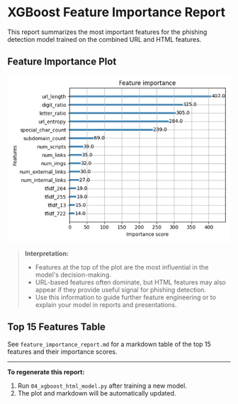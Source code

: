 # XGBoost Feature Importance Report

This report summarizes the most important features for the phishing detection model trained on the combined URL and HTML features.

## Feature Importance Plot

![Feature Importance Plot](feature_importance_combined.png)

> **Interpretation:**
> - Features at the top of the plot are the most influential in the model's decision-making.
> - URL-based features often dominate, but HTML features may also appear if they provide useful signal for phishing detection.
> - Use this information to guide further feature engineering or to explain your model in reports and presentations.

## Top 15 Features Table

See `feature_importance_report.md` for a markdown table of the top 15 features and their importance scores.

---

**To regenerate this report:**
1. Run `04_xgboost_html_model.py` after training a new model.
2. The plot and markdown will be automatically updated.
